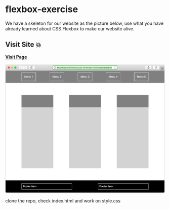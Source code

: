 # flexbox-exercise

We have a skeleton for our website as the picture below, use what you have already learned about CSS Flexbox to make our website alive.

## Visit Site :boom:
 
 **[Visit Page](https://gsg-g11.github.io/flexbox-karam/)**

<img src="flexbox_exercise.png" alt="style website using flex">

clone the repo, check index.html and work on style.css
